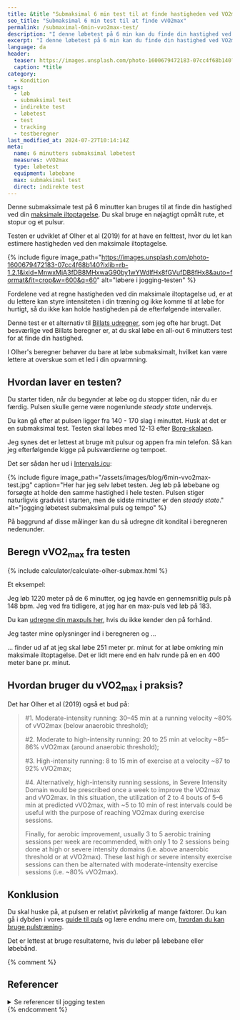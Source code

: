 ```yaml
---
title: &title "️Submaksimal 6 min test til at finde hastigheden ved VO2max"
seo_title: "️Submaksimal 6 min test til at finde vVO2max"
permalink: /submaximal-6min-vvo2max-test/
description: "I denne løbetest på 6 min kan du finde din hastighed ved VO2max. Du skal bare bruge en nøjagtigt opmålt rute, et stopur og et pulsur."
excerpt: "I denne løbetest på 6 min kan du finde din hastighed ved VO2max. Du skal bare bruge en nøjagtigt opmålt rute, et stopur og et pulsur."
language: da
header:
  teaser: https://images.unsplash.com/photo-1600679472183-07cc4f68b140?ixlib=rb-1.2.1&ixid=MnwxMjA3fDB8MHxwaG90by1wYWdlfHx8fGVufDB8fHx8&auto=format&fit=crop&h=300&w=400&q=10
  caption: *title
category:
  - Kondition
tags:
  - løb
  - submaksimal test
  - indirekte test
  - løbetest
  - test
  - tracking
  - testberegner
last_modified_at: 2024-07-27T10:14:14Z
meta:
  name: 6 minutters submaksimal løbetest
  measures: vVO2max
  type: løbetest
  equipment: løbebane
  max: submaksimal test
  direct: indirekte test
---
```


Denne submaksimale test på 6 minutter kan bruges til at finde din hastighed ved din [maksimale iltoptagelse](/maksimale-iltoptagelse-vo2max/). Du skal bruge en nøjagtigt opmålt rute, et stopur og et pulsur.

Testen er udviklet af Olher et al (2019) for at have en felttest, hvor du let kan estimere hastigheden ved den maksimale iltoptagelse.

{% include figure image_path="https://images.unsplash.com/photo-1600679472183-07cc4f68b140?ixlib=rb-1.2.1&ixid=MnwxMjA3fDB8MHxwaG90by1wYWdlfHx8fGVufDB8fHx8&auto=format&fit=crop&w=600&q=60" alt="løbere i jogging-testen" %}

Fordelene ved at regne hastigheden ved din maksimale iltoptagelse ud, er at du lettere kan styre intensiteten i din træning og ikke komme til at løbe for hurtigt, så du ikke kan holde hastigheden på de efterfølgende intervaller.

Denne test er et alternativ til [Billats udregner](/billat-vvovmax-tlimvo2max/), som jeg ofte har brugt. Det besværlige ved Billats beregner er, at du skal løbe en all-out 6 minutters test for at finde din hastighed.

I Olher's beregner behøver du bare at løbe submaksimalt, hvilket kan være lettere at overskue som et led i din opvarmning.

## Hvordan laver en testen?

Du starter tiden, når du begynder at løbe og du stopper tiden, når du er færdig. Pulsen skulle gerne være nogenlunde _steady state_ undervejs.

Du kan gå efter at pulsen ligger fra 140 - 170 slag i minuttet. Husk at det er en submaksimal test. Testen skal løbes med 12-13 efter [Borg-skalaen](/borg-skala/).

Jeg synes det er lettest at bruge mit pulsur og appen fra min telefon. Så kan jeg efterfølgende kigge på pulsværdierne og tempoet.

Det ser sådan her ud i [Intervals.icu](/intervals-icu-begynderguide/):

{% include figure image_path="/assets/images/blog/6min-vvo2max-test.jpg" caption="Her har jeg selv løbet testen. Jeg løb på løbebane og forsøgte at holde den samme hastighed i hele testen. Pulsen stiger naturligvis gradvist i starten, men de sidste minutter er den _steady state_." alt="jogging løbetest submaksimal puls og tempo" %}

På baggrund af disse målinger kan du så udregne dit kondital i beregneren nedenunder.

## Beregn vVO2<sub>max</sub> fra testen

{% include calculator/calculate-olher-submax.html %}

Et eksempel:

Jeg løb 1220 meter på de 6 minutter, og jeg havde en gennemsnitlig puls på 148 bpm. Jeg ved fra tidligere, at jeg har en max-puls ved løb på 183.

Du kan [udregne din maxpuls her](/test-max-puls/), hvis du ikke kender den på forhånd.

Jeg taster mine oplysninger ind i beregneren og ...

... finder ud af at jeg skal løbe 251 meter pr. minut for at løbe omkring min maksimale iltoptagelse. Det er lidt mere end en halv runde på en en 400 meter bane pr. minut.

## Hvordan bruger du vVO2<sub>max</sub> i praksis?

Det har Olher et al (2019) også et bud på:

> #1. Moderate-intensity running: 30–45 min at a running velocity ~80% of vVO2max (below anaerobic threshold);
>
> #2. Moderate to high-intensity running: 20 to 25 min at velocity ~85–86% vVO2max (around anaerobic threshold);
>
> #3. High-intensity running: 8 to 15 min of exercise at a velocity ~87 to 92% vVO2max;
>
> #4. Alternatively, high-intensity running sessions, in Severe Intensity Domain would be prescribed once a week to improve the VO2max and vVO2max. In this situation, the utilization of 2 to 4 bouts of 5–6 min at predicted vVO2max, with ~5 to 10 min of rest intervals could be useful with the purpose of reaching VO2max during exercise sessions.
>
> Finally, for aerobic improvement, usually 3 to 5 aerobic training sessions per week are recommended, with only 1 to 2 sessions being done at high or severe intensity domains (i.e. above anaerobic threshold or at vVO2max). These last high or severe intensity exercise sessions can then be alternated with moderate-intensity exercise sessions (i.e. ~80% vVO2max).

## Konklusion

Du skal huske på, at pulsen er relativt påvirkelig af mange faktorer. Du kan gå i dybden i vores [guide til puls](/puls/) og lære endnu mere om, [hvordan du kan bruge pulstræning](/pulstraening/).

Det er lettest at bruge resultaterne, hvis du løber på løbebane eller løbebånd.

{% comment %}

## Referencer

<details markdown="1">
  <summary>Se referencer til jogging testen</summary>

- Ferrar, Katia, Harrison Evans, Ashleigh Smith, Gaynor Parfitt, og Roger Eston. 2014. “A Systematic Review and Meta-Analysis of Submaximal Exercise-Based Equations to Predict Maximal Oxygen Uptake in Young People”. Pediatric exercise science 26 (april). <https://doi.org/10.1123/pes.2013-0153>.
- George, James, P. Vehrs, Phillip Allsen, Gilbert Fellingham, og A. Fisher. 1993. “VO2 max estimation from a submaximal 1-mile track jog for fit college age individuals”. Medicine and science in sports and exercise 25 (april): 401–6. <https://doi.org/10.1249/00005768-199303000-00017>.
- Hunt, Brian, James George, P. Vehrs, A. Fisher, og Gilbert Fellingham. 2000. “Validity of a Submaximal 1-Mile Track Jog Test in Predicting VO 2 max in Fit Teenagers”. Pediatric exercise science 12 (februar): 80–90. <https://doi.org/10.1123/pes.12.1.80>.
</details>
{% endcomment %}